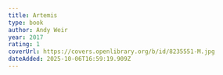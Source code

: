 ```yaml
---
title: Artemis
type: book
author: Andy Weir
year: 2017
rating: 1
coverUrl: https://covers.openlibrary.org/b/id/8235551-M.jpg
dateAdded: 2025-10-06T16:59:19.909Z
---
```



